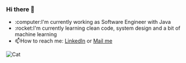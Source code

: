 ### Hi there 👋

<ul>
  <li>:computer:I'm currently working as Software Engineer with Java</li>
  <li>:rocket:I'm currently learning clean code, system design and a bit of machine learning</li>
  <li>📫How to reach me: <a href="https://www.linkedin.com/in/rezkyal/" target="_blank">LinkedIn</a> or <a href="mailto:rezkyal2@gmail.com?subject=[GitHub]" target="_blank">Mail me</a></li>
</ul>

![Cat](https://media0.giphy.com/media/LmNwrBhejkK9EFP504/giphy.gif)

<!--
**rezkyal/rezkyal** is a ✨ _special_ ✨ repository because its `README.md` (this file) appears on your GitHub profile.

Here are some ideas to get you started:

- 🔭 I’m currently working on ...
- 🌱 I’m currently learning ...
- 👯 I’m looking to collaborate on ...
- 🤔 I’m looking for help with ...
- 💬 Ask me about ...
- 📫 How to reach me: ...
- 😄 Pronouns: ...
- ⚡ Fun fact: ...
-->
